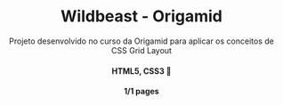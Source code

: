 <h1 align="center">Wildbeast - Origamid</h1>
<p align="center">Projeto desenvolvido no curso da Origamid para aplicar os conceitos de CSS Grid Layout</p>


<h4 align="center"> 
	  HTML5, CSS3 🚀
</h4>



<h4 align="center"> 
	  1/1 pages
</h4>
